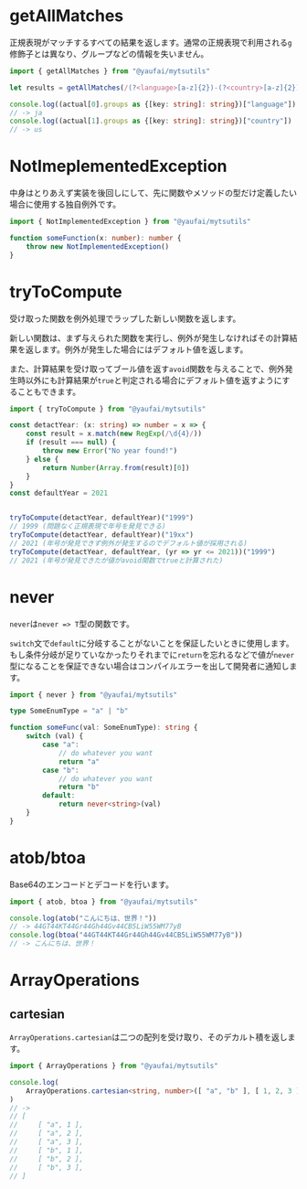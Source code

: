 # getAllMatches

正規表現がマッチするすべての結果を返します。通常の正規表現で利用される`g`修飾子とは異なり、グループなどの情報を失いません。

```ts
import { getAllMatches } from "@yaufai/mytsutils"

let results = getAllMatches(/(?<language>[a-z]{2})-(?<country>[a-z]{2})/, "ja-jp,en-us")

console.log((actual[0].groups as {[key: string]: string})["language"]) 
// -> ja
console.log((actual[1].groups as {[key: string]: string})["country"]) 
// -> us
```

# NotImeplementedException

中身はとりあえず実装を後回しにして、先に関数やメソッドの型だけ定義したい場合に使用する独自例外です。


```ts
import { NotImplementedException } from "@yaufai/mytsutils"

function someFunction(x: number): number {
    throw new NotImplementedException()
}
```

# tryToCompute

受け取った関数を例外処理でラップした新しい関数を返します。

新しい関数は、まず与えられた関数を実行し、例外が発生しなければその計算結果を返します。例外が発生した場合にはデフォルト値を返します。

また、計算結果を受け取ってブール値を返す`avoid`関数を与えることで、例外発生時以外にも計算結果が`true`と判定される場合にデフォルト値を返すようにすることもできます。



```ts
import { tryToCompute } from "@yaufai/mytsutils"

const detactYear: (x: string) => number = x => {
    const result = x.match(new RegExp(/\d{4}/))
    if (result === null) {
        throw new Error("No year found!")
    } else {
        return Number(Array.from(result)[0])
    }   
}
const defaultYear = 2021


tryToCompute(detactYear, defaultYear)("1999")
// 1999 (問題なく正規表現で年号を発見できる)
tryToCompute(detactYear, defaultYear)("19xx")
// 2021 (年号が発見できず例外が発生するのでデフォルト値が採用される)
tryToCompute(detactYear, defaultYear, (yr => yr <= 2021))("1999")
// 2021 (年号が発見できたが値がavoid関数でtrueと計算された)
```

# never

`never`は`never => T`型の関数です。

`switch`文で`default`に分岐することがないことを保証したいときに使用します。もし条件分岐が足りていなかったりそれまでに`return`を忘れるなどで値が`never`型になることを保証できない場合はコンパイルエラーを出して開発者に通知します。


```ts
import { never } from "@yaufai/mytsutils"

type SomeEnumType = "a" | "b"

function someFunc(val: SomeEnumType): string {
    switch (val) {
        case "a":
            // do whatever you want
            return "a"
        case "b":
            // do whatever you want
            return "b"
        default:
            return never<string>(val)
    }
}
```

# atob/btoa

Base64のエンコードとデコードを行います。

```ts
import { atob, btoa } from "@yaufai/mytsutils"

console.log(atob("こんにちは、世界！"))
// -> 44GT44KT44Gr44Gh44Gv44CB5LiW55WM77yB
console.log(btoa("44GT44KT44Gr44Gh44Gv44CB5LiW55WM77yB"))
// -> こんにちは、世界！
```

# ArrayOperations

## cartesian

`ArrayOperations.cartesian`は二つの配列を受け取り、そのデカルト積を返します。

```ts
import { ArrayOperations } from "@yaufai/mytsutils"

console.log(
    ArrayOperations.cartesian<string, number>([ "a", "b" ], [ 1, 2, 3 ])
)
// -> 
// [
//     [ "a", 1 ],
//     [ "a", 2 ],
//     [ "a", 3 ],
//     [ "b", 1 ],
//     [ "b", 2 ],
//     [ "b", 3 ],
// ]
```
